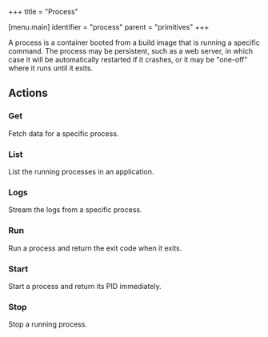 +++
title = "Process"

[menu.main]
identifier = "process"
parent = "primitives"
+++

A process is a container booted from a build image that is running a specific command. The process may be persistent, such as a web server, in which case it will be automatically restarted if it crashes, or it may be "one-off" where it runs until it exits.

## Actions

### Get

Fetch data for a specific process.

### List

List the running processes in an application.

### Logs

Stream the logs from a specific process.

### Run

Run a process and return the exit code when it exits.

### Start

Start a process and return its PID immediately.

### Stop

Stop a running process.

